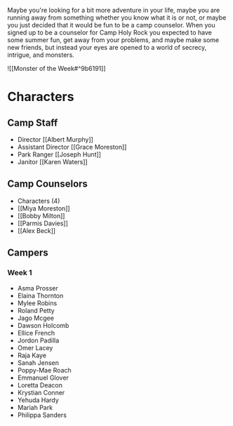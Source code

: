 Maybe you're looking for a bit more adventure in your life, maybe you are running away from something whether you know what it is or not, or maybe you just decided that it would be fun to be a camp counselor. When you signed up to be a counselor for Camp Holy Rock you expected to have some summer fun, get away from your problems, and maybe make some new friends, but instead your eyes are opened to a world of secrecy, intrigue, and monsters. 

![[Monster of the Week#^9b6191]]

# Characters
## Camp Staff
- Director [[Albert Murphy]]
- Assistant Director [[Grace Moreston]]
- Park Ranger [[Joseph Hunt]]
- Janitor [[Karen Waters]]
## Camp Counselors
- Characters (4)
- [[Miya Moreston]]
- [[Bobby Milton]]
- [[Parmis Davies]]
- [[Alex Beck]]

## Campers
### Week 1
- Asma Prosser
- Elaina Thornton
- Mylee Robins
- Roland Petty
- Jago Mcgee
- Dawson Holcomb
- Ellice French
- Jordon Padilla
- Omer Lacey
- Raja Kaye
- Sanah Jensen
- Poppy-Mae Roach
- Emmanuel Glover
- Loretta Deacon
- Krystian Conner
- Yehuda Hardy
- Mariah Park
- Philippa Sanders
